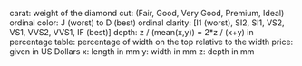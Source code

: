 carat: weight of the diamond
cut: (Fair, Good, Very Good, Premium, Ideal) ordinal
color: J (worst) to D (best) ordinal
clarity: [I1 (worst), SI2, SI1, VS2, VS1, VVS2, VVS1, IF (best)]
depth: z / (mean(x,y)) = 2*z / (x+y) in percentage
table: percentage of width on the top relative to the width
price: given in US Dollars
x: length in mm
y: width in mm
z: depth in mm

